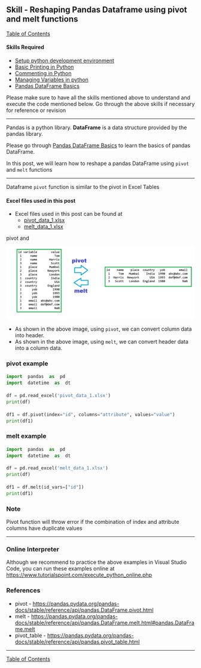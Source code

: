 
## Skill - Reshaping Pandas Dataframe using pivot and melt functions
[Table of Contents](https://nagasudhir.blogspot.com/2020/04/taming-python-table-of-contents.html)

#### Skills Required
* [Setup python development environment](https://nagasudhir.blogspot.com/2020/04/setup-python-development-environment_14.html)
* [Basic Printing in Python](https://nagasudhir.blogspot.com/2020/04/basic-printing-in-python.html)
* [Commenting in Python](https://nagasudhir.blogspot.com/2020/04/comments-in-python.html)
* [Managing Variables in python](https://nagasudhir.blogspot.com/2020/04/managing-variables-in-python.html)
* [Pandas DataFrame Basics](https://nagasudhir.blogspot.com/2020/05/pandas-dataframe-basics.html)

Please make sure to have all the skills mentioned above to understand and execute the code mentioned below. Go through the above skills if necessary for reference or revision

<hr/>

Pandas is a python library.
**DataFrame** is a data structure provided by the pandas library.

Please go through [Pandas DataFrame Basics](https://nagasudhir.blogspot.com/2020/05/pandas-dataframe-basics.html) to learn the basics of pandas DataFrame.

In this post, we will learn how to reshape a pandas DataFrame using `pivot` and `melt` functions
<hr/>

Dataframe `pivot` function is similar to the pivot in Excel Tables

#### Excel files used in this post
* Excel files used in this post can be found at
	* [pivot_data_1.xlsx](https://github.com/nagasudhirpulla/taming_python/raw/master/blog/skills/assets/data/pivot_data_1.xlsx)
	* [melt_data_1.xlsx](https://github.com/nagasudhirpulla/taming_python/raw/master/blog/skills/assets/data/melt_data_1.xlsx)

pivot and 

![pivot_melt_illustration](https://github.com/nagasudhirpulla/taming_python/raw/master/blog/skills/assets/img/pivot_melt_illustration.png)
* As shown in the above image, using `pivot`, we can convert column data into header.
* As shown in the above image, using `melt`, we can convert header data into a column data.

### pivot example
```python
import  pandas  as  pd
import  datetime  as  dt

df = pd.read_excel('pivot_data_1.xlsx')
print(df)

df1 = df.pivot(index="id", columns="attribute", values="value")
print(df1)
```

### melt example
```python
import  pandas  as  pd
import  datetime  as  dt

df = pd.read_excel('melt_data_1.xlsx')
print(df)

df1 = df.melt(id_vars=["id"])
print(df1)
```

### Note
Pivot function will throw error if the combination of index and attribute columns have duplicate values


<hr/>

### Online Interpreter
Although we recommend to practice the above examples in Visual Studio Code, you can run these examples online at https://www.tutorialspoint.com/execute_python_online.php

### References
* pivot - https://pandas.pydata.org/pandas-docs/stable/reference/api/pandas.DataFrame.pivot.html
* melt - https://pandas.pydata.org/pandas-docs/stable/reference/api/pandas.DataFrame.melt.html#pandas.DataFrame.melt
* pivot_table  - https://pandas.pydata.org/pandas-docs/stable/reference/api/pandas.pivot_table.html

<hr/>

[Table of Contents](https://nagasudhir.blogspot.com/2020/04/taming-python-table-of-contents.html)



<!--stackedit_data:
eyJoaXN0b3J5IjpbMjQyMTM2NDQsLTI3NDQ1OTc5NSwxMjExMT
M4ODUwLDE4MjkzMTk4MDEsNjQ4NjI3MTgyLDEyMTQyMTM3MSw4
NTgwNTg3NDMsMTAwOTEzNzY1OSwtMTEyNjI4NjE4MSwtMTM1Nj
A1Mjc2Ml19
-->